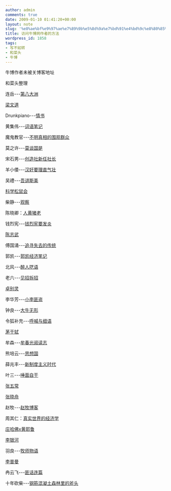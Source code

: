 ```yaml
---
author: admin
comments: true
date: 2009-01-10 01:41:20+00:00
layout: note
slug: '%e8%ae%bf%e9%97%ae%e7%89%9b%e5%8d%9a%e7%bd%91%e4%bd%9c%e8%80%85%e7%9a%84%e6%96%b9%e6%b3%95'
title: 访问牛博网作者的方法
wordpress_id: 1858
tags:
- 写不如转
- 和菜头
- 牛博
---
```


牛博作者未被关博客地址

和菜头整理

连岳---[第八大洲](http://www.lianyue.net/)

[梁文道](http://www.my1510.cn/author.php?mantaoleung)

Drunkpiano---[情书](http://www.drunkpiano-liuyu.net/)

黄集伟---[词语笔记](http://blog.huangjiwei.com/)

魔鬼教官---[不明真相的围观群众](http://tbmhx.blog.163.com/)

莫之许---[莫谈国是](http://622007803.qzone.qq.com/)

宋石男---[创造社新任社长](http://ssnly100.blog.163.com/)

羊小倭---[汉奸要理直气壮](http://www.yangxiaowo.com/)

吴禮---[吾讲斯美](http://www.my1510.cn/author.php?woodlee)

[科学松鼠会](http://songshuhui.net/)

柴静---[观察](http://blog.sina.com.cn/chjguancha)

陈晓卿：[人黄猪老](http://hizi17881965.spaces.live.com/)

钱烈宪---[钱烈宪要发炎](http://blog.ifeng.com/1738385.html)

[陈志武](http://chenzhiwu.blog.sohu.com/)

傅国涌---[追寻失去的传统](http://fuguoyong.blog.sohu.com/)

郭凯---[郭凯经济笔记](http://kaieconblog.spaces.live.com/)

北风---[醉人呓语](http://wenyc1230.blog.163.com/)

老六---[见招拆招](http://pigu6.yculblog.com/)

[卓别灵](http://zhuobieling.bucool.blog.163.com/)

李华芳---[小李匪盗](http://blog.sina.com.cn/lihuafang)

钟良---[大牛无形](http://www.daynew.net/)

令狐补充---[呼喊与细语](http://www.buchong.net/)

[茅于轼](http://blog.sina.com.cn/maoyushi)

牟森---[牟春光阅读志](http://blog.sina.com.cn/mousen)

熊培云---[思想国](http://622007846.qzone.qq.com/)

薛兆丰---[新制度主义时代](http://xuezhaofeng.com/)

叶三---[唾面自干](http://blog.sina.com.cn/puppy780520)

[张五常](http://blog.sina.com.cn/zhangwuchang)

[张晓舟](http://blog.sina.com.cn/zhangxiaozhou)

赵牧---[赵牧博客](http://zhaomu.blog.sohu.com/)

周其仁：[真实世界的经济学](http://zhouqiren.blog.sohu.com/)

[庄哈佛x黄耶鲁](http://eyeballcollector.blogbus.com/)

[李银河](http://blog.sina.com.cn/liyinhe)

羽良---[牧师物语](http://priestliu.spaces.live.com/)

[李普曼](http://www.my1510.cn/author.php?zhroay)

冉云飞---[匪话连篇](http://www.my1510.cn/author.php?ranyunfei)

十年砍柴---[钢筋混凝土森林里的斧头](http://blog.tianya.cn/blogger/view_blog.asp?BlogName=liy303)
